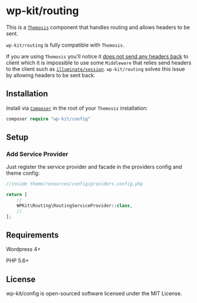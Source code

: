 # wp-kit/routing

This is a [```Themosis```](http://framework.themosis.com/) component that handles routing and allows headers to be sent.

```wp-kit/routing``` is fully compatible with ```Themosis```. 

If you are using ```Themosis``` you'll notice it [does not send any headers back](https://github.com/themosis/framework/blob/master/themosis.php#L296) to client which it is impossible to use some ```Middleware``` that relies send headers to the client such as [```illuminate/session```](https://github.com/illuminate/session). ```wp-kit/routing``` solves this issue by allowing headers to be sent back.

## Installation


Install via [```Composer```](https://getcomposer.org/) in the root of your ```Themosis``` installation:


```php
composer require "wp-kit/config"
```

## Setup

### Add Service Provider

Just register the service provider and facade in the providers config and theme config:

```php
//inside theme/resources/config/providers.config.php

return [
    //
    WPKit\Routing\RoutingServiceProvider::class,
    //
];
```

## Requirements

Wordpress 4+

PHP 5.6+

## License

wp-kit/config is open-sourced software licensed under the MIT License.
